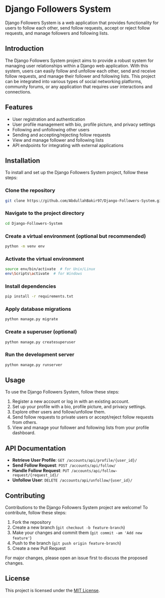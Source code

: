 # Django Followers System

Django Followers System is a web application that provides functionality for users to follow each other, send follow requests, accept or reject follow requests, and manage followers and following lists.


## Introduction

The Django Followers System project aims to provide a robust system for managing user relationships within a Django web application. With this system, users can easily follow and unfollow each other, send and receive follow requests, and manage their follower and following lists. This project can be integrated into various types of social networking platforms, community forums, or any application that requires user interactions and connections.

## Features

- User registration and authentication
- User profile management with bio, profile picture, and privacy settings
- Following and unfollowing other users
- Sending and accepting/rejecting follow requests
- View and manage follower and following lists
- API endpoints for integrating with external applications

## Installation

To install and set up the Django Followers System project, follow these steps:


### Clone the repository
```bash
git clone https://github.com/AbdullahBakir97/Django-Followers-System.git
```

### Navigate to the project directory
```bash
cd Django-Followers-System
```

### Create a virtual environment (optional but recommended)
```bash
python -m venv env
```

### Activate the virtual environment
```bash
source env/bin/activate  # for Unix/Linux
env\Scripts\activate  # for Windows
```

### Install dependencies
```bash
pip install -r requirements.txt
```

### Apply database migrations
```bash
python manage.py migrate
```

### Create a superuser (optional)
```bash
python manage.py createsuperuser
```

### Run the development server
```bash
python manage.py runserver
```


## Usage
To use the Django Followers System, follow these steps:

1. Register a new account or log in with an existing account.
2. Set up your profile with a bio, profile picture, and privacy settings.
3. Explore other users and follow/unfollow them.
4. Send follow requests to private users or accept/reject follow requests from others.
5. View and manage your follower and following lists from your profile dashboard.

## API Documentation
- **Retrieve User Profile**: `GET /accounts/api/profile/{user_id}/`
- **Send Follow Request**: `POST /accounts/api/follow/`
- **Handle Follow Request**: `PUT /accounts/api/follow-request/{request_id}/`
- **Unfollow User**: `DELETE /accounts/api/unfollow/{user_id}/`

## Contributing
Contributions to the Django Followers System project are welcome! To contribute, follow these steps:

1. Fork the repository
2. Create a new branch (`git checkout -b feature-branch`)
3. Make your changes and commit them (`git commit -am 'Add new feature'`)
4. Push to the branch (`git push origin feature-branch`)
5. Create a new Pull Request

For major changes, please open an issue first to discuss the proposed changes.

## License
This project is licensed under the [MIT License](LICENSE).
